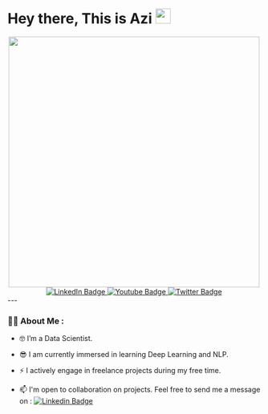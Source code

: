 <h1>
Hey there, This is Azi
<img src="https://media.giphy.com/media/hvRJCLFzcasrR4ia7z/giphy.gif" width="30px"/>
</h1>

<div id="header" align="center">
  <img src="https://media.giphy.com/media/hpXdHPfFI5wTABdDx9/giphy.gif" width="500"/>
</div>
<div id="badges" align="center">
  <a href="https://www.linkedin.com/in/azadehalmasi/">
    <img src="https://img.shields.io/badge/LinkedIn-blue?style=for-the-badge&logo=linkedin&logoColor=white" alt="LinkedIn Badge"/>
  </a>
  <a href="your-youtube-URL">
    <img src="https://img.shields.io/badge/YouTube-red?style=for-the-badge&logo=youtube&logoColor=white" alt="Youtube Badge"/>
  </a>
  <a href="your-twitter-URL">
    <img src="https://img.shields.io/badge/Twitter-blue?style=for-the-badge&logo=twitter&logoColor=white" alt="Twitter Badge"/>
  </a>
</div>

<div align="center">
<img src="https://komarev.com/ghpvc/?username=azadealmasi&style=flat-square&color=blue" alt=""/>

</div>
---

### :woman_technologist: About Me :
- :nerd_face: I’m a Data Scientist.

- :sunglasses: I am currently immersed in learning Deep Learning and NLP.

- :zap: I actively engage in freelance projects during my free time.

- :mailbox: I'm open to collaboration on projects. Feel free to send me a message on : [![Linkedin Badge](https://img.shields.io/badge/-kakbar-blue?style=flat&logo=Linkedin&logoColor=white)](your-linkedin-url)



